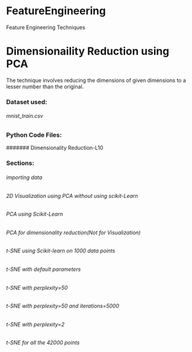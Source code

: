 # FeatureEngineering
Feature Engineering Techniques

# Dimensionaility Reduction using PCA

The technique involves reducing the dimensions of given dimensions to a lesser number than the original.

### Dataset used: 
###### mnist_train.csv

### Python Code Files:
####### Dimensionality Reduction-L10

### Sections:
###### importing data
###### 2D Visualization using PCA without using scikit-Learn
###### PCA using Scikit-Learn
###### PCA for dimensionality reduction(Not for Visualization)
###### t-SNE using Scikit-learn on 1000 data points
###### t-SNE with default parameters
###### t-SNE with perplexity=50
###### t-SNE with perplexity=50 and iterations=5000
###### t-SNE with perplexity=2
###### t-SNE for all the 42000 points
